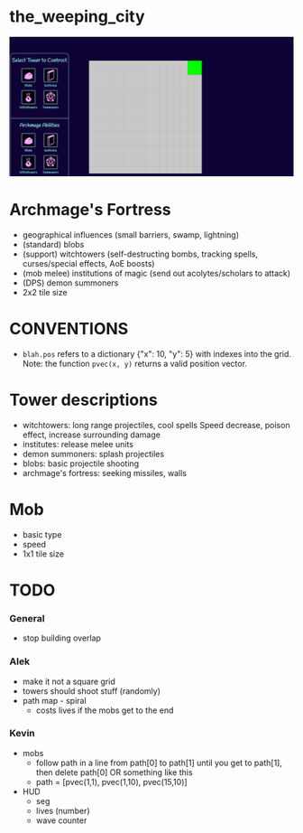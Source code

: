 
# the_weeping_city

![img.png](img.png)

# Archmage's Fortress
  - geographical influences (small barriers, swamp, lightning)
  - (standard)  blobs
  - (support)   witchtowers (self-destructing bombs, tracking spells, curses/special effects, AoE boosts)
  - (mob melee) institutions of magic (send out acolytes/scholars to attack)
  - (DPS)       demon summoners
  - 2x2 tile size

# CONVENTIONS
- `blah.pos` refers to a dictionary {"x": 10, "y": 5} with indexes into the grid. Note: the function `pvec(x, y)` returns a valid position vector.


# Tower descriptions
- witchtowers: long range projectiles, cool spells
  Speed decrease, poison effect, increase surrounding damage
- institutes: release melee units
- demon summoners: splash projectiles 
- blobs: basic projectile shooting
- archmage's fortress: seeking missiles, walls

# Mob
  - basic type
  - speed
  - 1x1 tile size

# TODO

### General
  - stop building overlap

### Alek
  - make it not a square grid
  - towers should shoot stuff (randomly)
  - path map - spiral 
    - costs lives if the mobs get to the end

### Kevin
  - mobs
    - follow path in a line from path[0] to path[1] until you get to path[1], then delete path[0] OR something like this
    - path = [pvec(1,1), pvec(1,10), pvec(15,10)] 
  - HUD
    - seg 
    - lives (number)
    - wave counter

